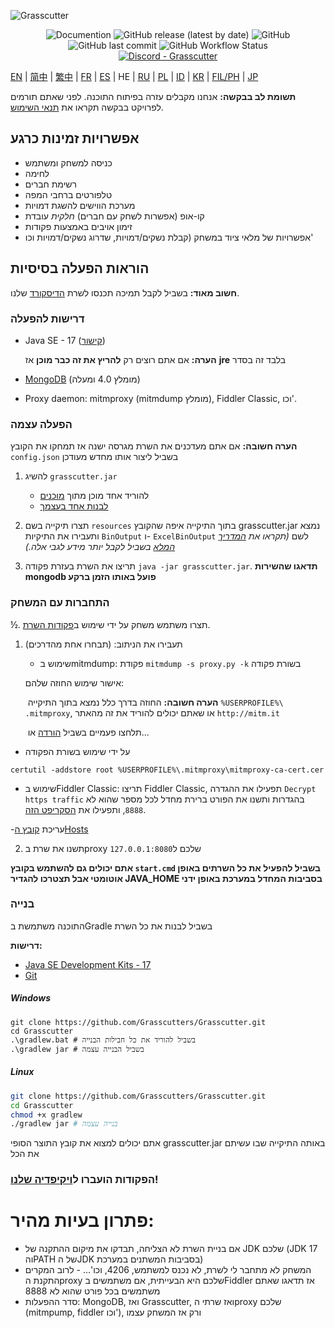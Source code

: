 ![Grasscutter](https://socialify.git.ci/Grasscutters/Grasscutter/image?description=1&forks=1&issues=1&language=1&logo=https%3A%2F%2Fs2.loli.net%2F2022%2F04%2F25%2FxOiJn7lCdcT5Mw1.png&name=1&owner=1&pulls=1&stargazers=1&theme=Light)
<div align="center"><img alt="Documention" src="https://img.shields.io/badge/Wiki-Grasscutter-blue?style=for-the-badge&link=https://github.com/Grasscutters/Grasscutter/wiki&link=https://github.com/Grasscutters/Grasscutter/wiki"> <img alt="GitHub release (latest by date)" src="https://img.shields.io/github/v/release/Grasscutters/Grasscutter?logo=java&style=for-the-badge"> <img alt="GitHub" src="https://img.shields.io/github/license/Grasscutters/Grasscutter?style=for-the-badge"> <img alt="GitHub last commit" src="https://img.shields.io/github/last-commit/Grasscutters/Grasscutter?style=for-the-badge"> <img alt="GitHub Workflow Status" src="https://img.shields.io/github/workflow/status/Grasscutters/Grasscutter/Build?logo=github&style=for-the-badge"></div>

<div align="center"><a href="https://discord.gg/T5vZU6UyeG"><img alt="Discord - Grasscutter" src="https://img.shields.io/discord/965284035985305680?label=Discord&logo=discord&style=for-the-badge"></a></div>

[EN](README.md) | [简中](README_zh-CN.md) | [繁中](README_zh-TW.md) | [FR](README_fr-FR.md) | [ES](README_es-ES.md) | HE | [RU](README_ru-RU.md) | [PL](README_pl-PL.md) | [ID](README_id-ID.md) | [KR](README_ko-KR.md) | [FIL/PH](README_fil-PH.md) | [JP](README_jp-JP.md)

**תשומת לב בבקשה:** אנחנו מקבלים עזרה בפיתוח התוכנה. לפני שאתם תורמים לפרויקט בבקשה תקראו את [תנאי השימוש](https://github.com/Grasscutters/Grasscutter/blob/stable/CONTRIBUTING.md).

## אפשרויות זמינות כרגע

* כניסה למשחק ומשתמש
* לחימה
* רשימת חברים
* טלפורטים ברחבי המפה
* מערכת הווישים להשגת דמויות
* קו-אופ (אפשרות לשחק עם חברים) *חלקית* עובדת
* זימון אויבים באמצעות פקודות
* אפשרויות של מלאי ציוד במשחק (קבלת נשקים/דמויות, שדרוג נשקים/דמויות וכו'

## הוראות הפעלה בסיסיות

**חשוב מאוד:** בשביל לקבל תמיכה תכנסו לשרת [הדיסקורד](https://discord.gg/T5vZU6UyeG) שלנו.

### דרישות להפעלה

* Java SE - 17 ([קישור](https://www.oracle.com/java/technologies/javase/jdk17-archive-downloads.html))

  **הערה:** אם אתם רוצים רק **להריץ את זה כבר מוכן** אז **jre** בלבד זה בסדר

* [MongoDB](https://www.mongodb.com/try/download/community) (מומלץ 4.0 ומעלה)

* Proxy daemon: mitmproxy (mitmdump מומלץ), Fiddler Classic, וכו'.

### הפעלה עצמה

**הערה חשובה:** אם אתם מעדכנים את השרת מגרסה ישנה אז תמחקו את הקובץ `config.json` בשביל ליצור אותו מחדש מעודכן

1. להשיג `grasscutter.jar`
   - להוריד אחד מוכן מתוך [מוכנים](https://github.com/Grasscutters/Grasscutter/suites/6895963598/artifacts/267483297)
   - [לבנות אחד בעצמך](#בנייה)

2. תצרו תיקייה בשם `resources` בתוך התיקייה איפה שהקובץ grasscutter.jar נמצא ותעבירו את התיקיות `BinOutput` ו- `ExcelBinOutput` לשם *(תקראו את [המדריך המלא](https://github.com/Grasscutters/Grasscutter/wiki) בשביל לקבל יותר מידע לגבי אלה.)*

3. תריצו את השרת בעזרת פקודה `java -jar grasscutter.jar`. **תדאגו שהשירות mongodb פועל באותו הזמן ברקע**


### התחברות עם המשחק

½. תצרו משתמש משחק על ידי שימוש ב[פקודות השרת](https://github.com/Grasscutters/Grasscutter/wiki/Commands#targeting).

1. תעבירו את הניתוב: (תבחרו אחת מהדרכים)
    - שימוש בmitmdump: פקודת `mitmdump -s proxy.py -k` בשורת פקודה

    אישור שימוש החוזה שלהם:

   ​ **הערה חשובה:** החוזה בדרך כלל נמצא בתוך התיקייה `%USERPROFILE%\ .mitmproxy`, או שאתם יכולים להוריד את זה מהאתר `http://mitm.it`

   ​ תלחצו פעמיים בשביל [הורדה](https://docs.microsoft.com/en-us/skype-sdk/sdn/articles/installing-the-trusted-root-certificate#installing-a-trusted-root-certificate) או...

- על ידי שימוש בשורת הפקודה
```shell
certutil -addstore root %USERPROFILE%\.mitmproxy\mitmproxy-ca-cert.cer
```
  - שימוש בFiddler Classic: תריצו Fiddler Classic, תפעילו את ההגדרה `Decrypt https traffic` בהגדרות ותשנו את הפורט ברירת מחדל לכל מספר שהוא לא `8888`, ותפעילו את [הסקריפט הזה](https://github.lunatic.moe/fiddlerscript).



   -עריכת [קובץ הHosts](https://github.com/Melledy/Grasscutter/wiki/Running#traffic-route-map)

2. תשנו את שרת בproxy שלכם ל`127.0.0.1:8080`

**אתם יכולים גם להשתמש בקובץ `start.cmd` בשביל להפעיל את כל השרתים באופן אוטומטי אבל תצטרכו להגדיר JAVA_HOME בסביבות המחדל במערכת באופן ידני**


### בנייה
התוכנה משתמשת בGradle בשביל לבנות את כל השרת


**דרישות:**


- [Java SE Development Kits - 17](https://www.oracle.com/java/technologies/javase/jdk17-archive-downloads.html)
- [Git](https://git-scm.com/downloads)

##### Windows

```shell
git clone https://github.com/Grasscutters/Grasscutter.git
cd Grasscutter
.\gradlew.bat # בשביל להוריד את כל חבילות הבנייה
.\gradlew jar # בשביל הבנייה עצמה
```

##### Linux

```bash
git clone https://github.com/Grasscutters/Grasscutter.git
cd Grasscutter
chmod +x gradlew
./gradlew jar # בנייה עצמה
```

אתם יכולים למצוא את קובץ התוצר הסופי grasscutter.jar באותה התיקייה שבו עשיתם את הכל

### הפקודות הועברו ל[ויקיפדיה שלנו](https://github.com/Grasscutters/Grasscutter/wiki/Commands)!

# פתרון בעיות מהיר:

* אם בניית השרת לא הצליחה, תבדקו את מיקום ההתקנה של JDK שלכם (JDK 17 והPATH של הJDK בסביבות המשתנים במערכת)
* המשחק לא מתחבר לי לשרת, לא נכנס למשתמש, 4206, וכו'... - לרוב המקרים התקנת הproxy שלכם היא הבעייתית, אם משתמשים בFiddler אז תדאגו שאתם משתמשים בכל פורט שהוא לא 8888
* סדר ההפעלות: MongoDB, ואז Grasscutter, ואז שרתי הproxy שלכם (mitmpump, fiddler וכו'), ורק אז המשחק עצמו
